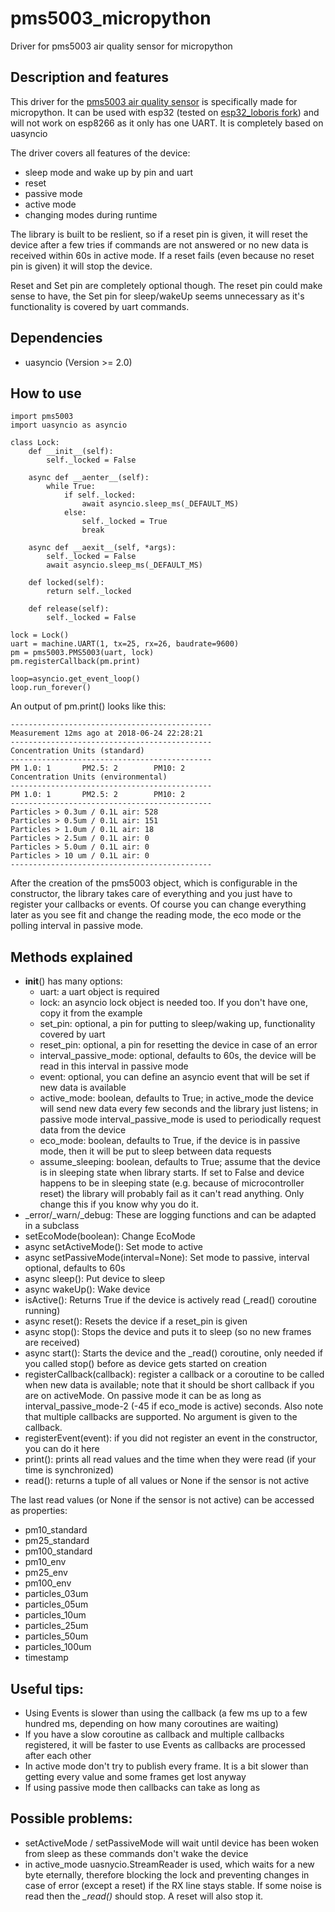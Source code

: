 # pms5003_micropython
Driver for pms5003 air quality sensor for micropython

## Description and features
This driver for the [pms5003 air quality sensor](http://www.aqmd.gov/docs/default-source/aq-spec/resources-page/plantower-pms5003-manual_v2-3.pdf) is specifically made for micropython.
It can be used with esp32 (tested on [esp32_loboris fork](https://github.com/loboris/MicroPython_ESP32_psRAM_LoBo)) and will not work on esp8266 as it only has one UART.
It is completely based on uasyncio

The driver covers all features of the device:
* sleep mode and wake up by pin and uart
* reset
* passive mode
* active mode
* changing modes during runtime

The library is built to be reslient, so if a reset pin is given, it will reset the device after a few tries if commands are not answered or no new data is received within 60s in active mode. 
If a reset fails (even because no reset pin is given) it will stop the device.

Reset and Set pin are completely optional though. The reset pin could make sense to have, the Set pin for sleep/wakeUp seems unnecessary as it's functionality is covered by uart commands.

## Dependencies

* uasyncio (Version >= 2.0)

## How to use
```
import pms5003
import uasyncio as asyncio

class Lock:
    def __init__(self):
        self._locked = False

    async def __aenter__(self):
        while True:
            if self._locked:
                await asyncio.sleep_ms(_DEFAULT_MS)
            else:
                self._locked = True
                break

    async def __aexit__(self, *args):
        self._locked = False
        await asyncio.sleep_ms(_DEFAULT_MS)

    def locked(self):
        return self._locked

    def release(self):
        self._locked = False
        
lock = Lock()
uart = machine.UART(1, tx=25, rx=26, baudrate=9600)
pm = pms5003.PMS5003(uart, lock) 
pm.registerCallback(pm.print)

loop=asyncio.get_event_loop()
loop.run_forever()
```

An output of pm.print() looks like this:
```
---------------------------------------------
Measurement 12ms ago at 2018-06-24 22:28:21
---------------------------------------------
Concentration Units (standard)
---------------------------------------------
PM 1.0: 1       PM2.5: 2        PM10: 2
Concentration Units (environmental)
---------------------------------------------
PM 1.0: 1       PM2.5: 2        PM10: 2
---------------------------------------------
Particles > 0.3um / 0.1L air: 528
Particles > 0.5um / 0.1L air: 151
Particles > 1.0um / 0.1L air: 18
Particles > 2.5um / 0.1L air: 0
Particles > 5.0um / 0.1L air: 0
Particles > 10 um / 0.1L air: 0
---------------------------------------------
```
 
After the creation of the pms5003 object, which is configurable in the constructor, the library takes care of everything and you just have to register your callbacks or events.
Of course you can change everything later as you see fit and change the reading mode, the eco mode or the polling interval in passive mode.
 
## Methods explained
* __init__() has many options:
  * uart:       a uart object is required
  * lock:       an asyncio lock object is needed too. If you don't have one, copy it from the example
  * set_pin:    optional, a pin for putting to sleep/waking up, functionality covered by uart
  * reset_pin:  optional, a pin for resetting the device in case of an error
  * interval_passive_mode: optional, defaults to 60s, the device will be read in this interval in passive mode
  * event:      optional, you can define an asyncio event that will be set if new data is available
  * active_mode:  boolean, defaults to True; in active_mode the device will send new data every few seconds and the library just listens; in passive mode interval_passive_mode is used to periodically request data from the device
  * eco_mode:   boolean, defaults to True, if the device is in passive mode, then it will be put to sleep between data requests
  * assume_sleeping: boolean, defaults to True; assume that the device is in sleeping state when library starts. If set to False and device happens to be in sleeping state (e.g. because of microcontroller reset) the library will probably fail as it can't read anything. Only change this if you know why you do it.
* _error/_warn/_debug: These are logging functions and can be adapted in a subclass
* setEcoMode(boolean): Change EcoMode
* async setActiveMode():  Set mode to active
* async setPassiveMode(interval=None): Set mode to passive, interval optional, defaults to 60s
* async sleep():  Put device to sleep
* async wakeUp(): Wake device
* isActive(): Returns True if the device is actively read (_read() coroutine running)
* async reset(): Resets the device if a reset_pin is given
* async stop(): Stops the device and puts it to sleep (so no new frames are received)
* async start(): Starts the device and the _read() coroutine, only needed if you called stop() before as device gets started on creation
* registerCallback(callback): register a callback or a coroutine to be called when new data is available; note that it should be short callback if you are on activeMode. On passive mode it can be as long as interval_passive_mode-2 (-45 if eco_mode is active) seconds. Also note that multiple callbacks are supported. No argument is given to the callback.
* registerEvent(event): if you did not register an event in the constructor, you can do it here
* print():  prints all read values and the time when they were read (if your time is synchronized)
* read(): returns a tuple of all values or None if the sensor is not active

The last read values (or None if the sensor is not active) can be accessed as properties:
* pm10_standard
* pm25_standard
* pm100_standard
* pm10_env
* pm25_env
* pm100_env
* particles_03um
* particles_05um
* particles_10um
* particles_25um
* particles_50um
* particles_100um
* timestamp

 
## Useful tips:
* Using Events is slower than using the callback (a few ms up to a few hundred ms, depending on how many coroutines are waiting)
* If you have a slow coroutine as callback and multiple callbacks registered, it will be faster to use Events as callbacks are processed after each other 
* In active mode don't try to publish every frame. It is a bit slower than getting every value and some frames get lost anyway
* If using passive mode then callbacks can take as long as  
 
## Possible problems:
* setActiveMode / setPassiveMode will wait until device has been woken from sleep as these commands don't wake the device
* in active_mode uasnycio.StreamReader is used, which waits for a new byte eternally, therefore blocking the lock and preventing changes in case of error (except a reset) if the RX line stays stable. If some noise is read then the *_read()* should stop. A reset will also stop it.
